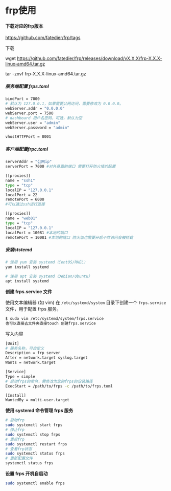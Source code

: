 # frp使用

#### 下载对应的frp版本

https://github.com/fatedier/frp/tags

下载

wget https://github.com/fatedier/frp/releases/download/vX.X.X/frp-X.X.X-linux-amd64.tar.gz 

tar -zxvf frp-X.X.X-linux-amd64.tar.gz

##### 服务端配置 frps.toml

```bash
bindPort = 7000
# 默认为 127.0.0.1，如果需要公网访问，需要修改为 0.0.0.0。
webServer.addr = "0.0.0.0"
webServer.port = 7500
# dashboard 用户名密码，可选，默认为空
webServer.user = "admin"
webServer.password = "admin"

vhostHTTPPort = 8001
```

##### 客户端配置frpc.toml

```bash
serverAddr = "公网ip"
serverPort = 7000 #对外暴露的端口 需要打开防火墙的配置

[[proxies]]
name = "ssh1"  
type = "tcp"
localIP = "127.0.0.1"
localPort = 22
remotePort = 6000
#可以通过ssh进行连接

[[proxies]]
name = "web01"
type = "tcp"
localIP = "127.0.0.1"
localPort = 10081 #本地的端口
remotePort = 10081 #本地的端口 防火墙也需要开启不然访问会被拦截
```

##### 安装ststemd

```bash
# 使用 yum 安装 systemd（CentOS/RHEL）
yum install systemd

# 使用 apt 安装 systemd（Debian/Ubuntu）
apt install systemd

```

**创建 frps.service 文件**

使用文本编辑器 (如 vim) 在 `/etc/systemd/system` 目录下创建一个 `frps.service` 文件，用于配置 frps 服务。

```bash
$ sudo vim /etc/systemd/system/frps.service
也可以直接去文件夹直接touch 创建frps.service
```

写入内容

```bash
[Unit]
# 服务名称，可自定义
Description = frp server
After = network.target syslog.target
Wants = network.target

[Service]
Type = simple
# 启动frps的命令，需修改为您的frps的安装路径
ExecStart = /path/to/frps -c /path/to/frps.toml

[Install]
WantedBy = multi-user.target
```

**使用 systemd 命令管理 frps 服务**

```bash	
# 启动frp
sudo systemctl start frps
# 停止frp
sudo systemctl stop frps
# 重启frp
sudo systemctl restart frps
# 查看frp状态
sudo systemctl status frps
# 更新配置文件
systemctl status frps

```

**设置 frps 开机自启动**

```bash	
sudo systemctl enable frps
```

